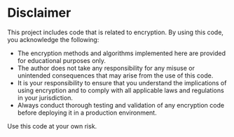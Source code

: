 # Disclaimer

This project includes code that is related to encryption. By using this code, you acknowledge the following:

- The encryption methods and algorithms implemented here are provided for educational purposes only.
- The author does not take any responsibility for any misuse or unintended consequences that may arise from the use of this code.
- It is your responsibility to ensure that you understand the implications of using encryption and to comply with all applicable laws and regulations in your jurisdiction.
- Always conduct thorough testing and validation of any encryption code before deploying it in a production environment.

Use this code at your own risk.
